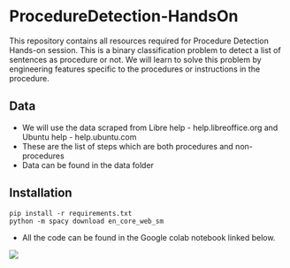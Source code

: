 # ProcedureDetection-HandsOn
This repository contains all resources required for Procedure Detection Hands-on session. This is a binary classification problem to detect a list of sentences as procedure or not. We will learn to solve this problem by engineering features specific to the procedures or instructions in the procedure. 

## Data
- We will use the data scraped from Libre help - help.libreoffice.org and Ubuntu help - help.ubuntu.com 
- These are the list of steps which are both procedures and non-procedures
- Data can be found in the data folder

## Installation
```
pip install -r requirements.txt
python -m spacy download en_core_web_sm
```

- All the code can be found in the Google colab notebook linked below.

[![](https://colab.research.google.com/assets/colab-badge.svg)](https://colab.research.google.com/drive/1XYNef9zcHhTjt6kM6ydL9oXTshoRknIV)
